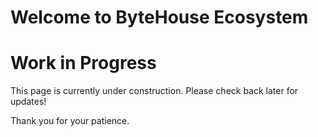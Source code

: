 # Welcome to ByteHouse Ecosystem

# Work in Progress

This page is currently under construction. Please check back later for updates!

Thank you for your patience.

